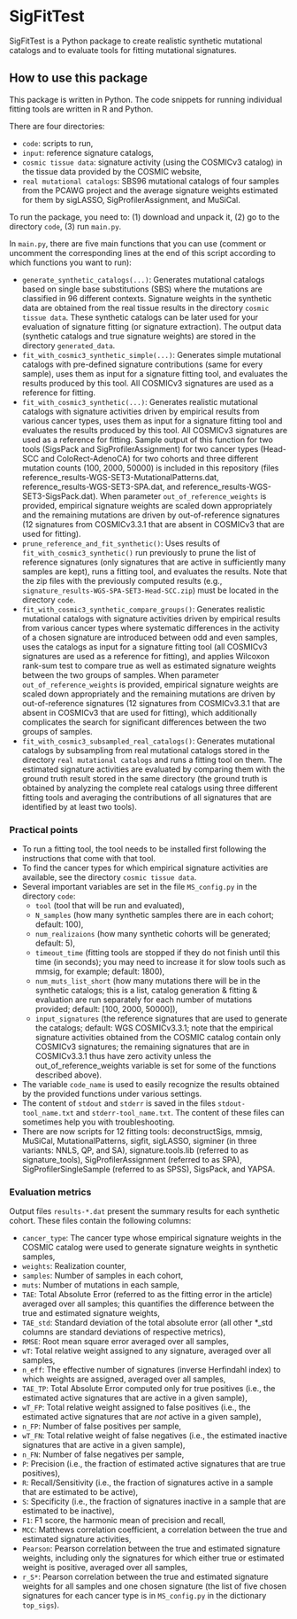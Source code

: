 # SigFitTest
SigFitTest is a Python package to create realistic synthetic mutational catalogs and to evaluate tools for fitting mutational signatures.


## How to use this package
This package is written in Python. The code snippets for running individual fitting tools are written in R and Python.

There are four directories:
* `code`: scripts to run,
* `input`: reference signature catalogs,
* `cosmic tissue data`: signature activity (using the COSMICv3 catalog) in the tissue data provided by the COSMIC website,
* `real mutational catalogs`: SBS96 mutational catalogs of four samples from the PCAWG project and the average signature weights estimated for them by sigLASSO, SigProfilerAssignment, and MuSiCal.

To run the package, you need to: (1) download and unpack it, (2) go to the directory `code`, (3) run `main.py`.

In `main.py`, there are five main functions that you can use (comment or uncomment the corresponding lines at the end of this script according to which functions you want to run):
* `generate_synthetic_catalogs(...)`: Generates mutational catalogs based on single base substitutions (SBS) where the mutations are classified in 96 different contexts. Signature weights in the synthetic data are obtained from the real tissue results in the directory `cosmic tissue data`. These synthetic catalogs can be later used for your evaluation of signature fitting (or signature extraction). The output data (synthetic catalogs and true signature weights) are stored in the directory `generated_data`.
* `fit_with_cosmic3_synthetic_simple(...)`: Generates simple mutational catalogs with pre-defined signature contributions (same for every sample), uses them as input for a signature fitting tool, and evaluates the results produced by this tool. All COSMICv3 signatures are used as a reference for fitting.
* `fit_with_cosmic3_synthetic(...)`: Generates realistic mutational catalogs with signature activities driven by empirical results from various cancer types, uses them as input for a signature fitting tool and evaluates the results produced by this tool. All COSMICv3 signatures are used as a reference for fitting. Sample output of this function for two tools (SigsPack and SigProfilerAssignment) for two cancer types (Head-SCC and ColoRect-AdenoCA) for two cohorts and three different mutation counts (100, 2000, 50000) is included in this repository (files reference_results-WGS-SET3-MutationalPatterns.dat, reference_results-WGS-SET3-SPA.dat, and reference_results-WGS-SET3-SigsPack.dat). When parameter `out_of_reference_weights` is provided, empirical signature weights are scaled down appropriately and the remaining mutations are driven by out-of-reference signatures (12 signatures from COSMICv3.3.1 that are absent in COSMICv3 that are used for fitting).
* `prune_reference_and_fit_synthetic()`: Uses results of `fit_with_cosmic3_synthetic()` run previously to prune the list of reference signatures (only signatures that are active in sufficiently many samples are kept), runs a fitting tool, and evaluates the results. Note that the zip files with the previously computed results (e.g., `signature_results-WGS-SPA-SET3-Head-SCC.zip`) must be located in the directory `code`.
* `fit_with_cosmic3_synthetic_compare_groups()`: Generates realistic mutational catalogs with signature activities driven by empirical results from various cancer types where systematic differences in the activity of a chosen signature are introduced between odd and even samples, uses the catalogs as input for a signature fitting tool (all COSMICv3 signatures are used as a reference for fitting), and applies Wilcoxon rank-sum test to compare true as well as estimated signature weights between the two groups of samples. When parameter `out_of_reference_weights` is provided, empirical signature weights are scaled down appropriately and the remaining mutations are driven by out-of-reference signatures (12 signatures from COSMICv3.3.1 that are absent in COSMICv3 that are used for fitting), which additionally complicates the search for significant differences between the two groups of samples.
* `fit_with_cosmic3_subsampled_real_catalogs()`: Generates mutational catalogs by subsampling from real mutational catalogs stored in the directory `real mutational catalogs` and runs a fitting tool on them. The estimated signature activities are evaluated by comparing them with the ground truth result stored in the same directory (the ground truth is obtained by analyzing the complete real catalogs using three different fitting tools and averaging the contributions of all signatures that are identified by at least two tools).


### Practical points
* To run a fitting tool, the tool needs to be installed first following the instructions that come with that tool.
* To find the cancer types for which empirical signature activities are available, see the directory `cosmic tissue data`.
* Several important variables are set in the file `MS_config.py` in the directory `code`:
  * `tool` (tool that will be run and evaluated),
  * `N_samples` (how many synthetic samples there are in each cohort; default: 100),
  * `num_realizaions` (how many synthetic cohorts will be generated; default: 5),
  * `timeout_time` (fitting tools are stopped if they do not finish until this time (in seconds); you may need to increase it for slow tools such as mmsig, for example; default: 1800),
  * `num_muts_list_short` (how many mutations there will be in the synthetic catalogs; this is a list, catalog generation & fitting & evaluation are run separately for each number of mutations provided; default: [100, 2000, 50000]),
  * `input_signatures` (the reference signatures that are used to generate the catalogs; default: WGS COSMICv3.3.1; note that the empirical signature activities obtained from the COSMIC catalog contain only COSMICv3 signatures; the remaining signatures that are in COSMICv3.3.1 thus have zero activity unless the out_of_reference_weights variable is set for some of the functions described above).
* The variable `code_name` is used to easily recognize the results obtained by the provided functions under various settings.
* The content of `stdout` and `stderr` is saved in the files `stdout-tool_name.txt` and `stderr-tool_name.txt`. The content of these files can sometimes help you with troubleshooting.
* There are now scripts for 12 fitting tools: deconstructSigs, mmsig, MuSiCal, MutationalPatterns, sigfit, sigLASSO, sigminer (in three variants: NNLS, QP, and SA), signature.tools.lib (referred to as signature_tools), SigProfilerAssignment (referred to as SPA), SigProfilerSingleSample (referred to as SPSS), SigsPack, and YAPSA.


### Evaluation metrics
Output files `results-*.dat` present the summary results for each synthetic cohort. These files contain the following columns:
* `cancer_type`: The cancer type whose empirical signature weights in the COSMIC catalog were used to generate signature weights in synthetic samples,
* `weights`: Realization counter,
* `samples`: Number of samples in each cohort,
* `muts`: Number of mutations in each sample,
* `TAE`: Total Absolute Error (referred to as the fitting error in the article) averaged over all samples; this quantifies the difference between the true and estimated signature weights,
* `TAE_std`: Standard deviation of the total absolute error (all other *_std columns are standard deviations of respective metrics),
* `RMSE`: Root mean square error averaged over all samples,
* `wT`: Total relative weight assigned to any signature, averaged over all samples,
* `n_eff`: The effective number of signatures (inverse Herfindahl index) to which weights are assigned, averaged over all samples,
* `TAE_TP`: Total Absolute Error computed only for true positives (i.e., the estimated active signatures that are active in a given sample),
* `wT_FP`: Total relative weight assigned to false positives (i.e., the estimated active signatures that are *not* active in a given sample),
* `n_FP`: Number of false positives per sample,
* `wT_FN`: Total relative weight of false negatives (i.e., the estimated inactive signatures that are active in a given sample),
* `n_FN`: Number of false negatives per sample,
* `P`: Precision (i.e., the fraction of estimated active signatures that are true positives),
* `R`: Recall/Sensitivity (i.e., the fraction of signatures active in a sample that are estimated to be active),
* `S`: Specificity (i.e., the fraction of signatures inactive in a sample that are estimated to be inactive),
* `F1`: F1 score, the harmonic mean of precision and recall,
* `MCC`: Matthews correlation coefficient, a correlation between the true and estimated signature activities,
* `Pearson`: Pearson correlation between the true and estimated signature weights, including only the signatures for which either true or estimated weight is positive, averaged over all samples,
* `r_S*`: Pearson correlation between the true and estimated signature weights for all samples and one chosen signature (the list of five chosen signatures for each cancer type is in `MS_config.py` in the dictionary `top_sigs`).
